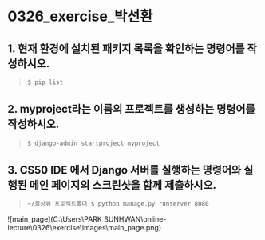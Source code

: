 # 0326_exercise_박선환

## 1. 현재 환경에 설치된 패키지 목록을 확인하는 명령어를 작성하시오.

>```bash
>$ pip list
>```

## 2. myproject라는 이름의 프로젝트를 생성하는 명령어를 작성하시오.

> ```bash
> $ django-admin startproject myproject
> ```

## 3. CS50 IDE 에서 Django 서버를 실행하는 명령어와 실행된 메인 페이지의 스크린샷을 함께 제출하시오.

> ```bash
> ~/최상위 프로젝트폴더 $ python manage.py runserver 8080
> ```

![main_page](C:\Users\PARK SUNHWAN\online-lecture\0326\exercise\images\main_page.png)